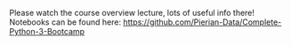 
Please watch the course overview lecture, lots of useful info there! Notebooks can be found here: https://github.com/Pierian-Data/Complete-Python-3-Bootcamp 

